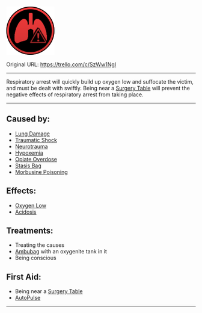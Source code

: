 ![tile003(1).png\|200](./Respiratory%20Arrest%20-%20Attachments/6718845db30472d958dd7a4b.png)

Original URL: https://trello.com/c/SzWw1NgI

---

Respiratory arrest will quickly build up oxygen low and suffocate the victim, and must be dealt with swiftly. Being near a [Surgery Table](../Items/Surgery%20Table.md) will prevent the negative effects of respiratory arrest from taking place.

---

## Caused by:

- [Lung Damage](Lung%20Damage.md)
- [Traumatic Shock](../Surgery/Traumatic%20Shock.md)
- [Neurotrauma](../Head_Brain/Neurotrauma.md)
- [Hypoxemia](../Blood/Hypoxemia.md)
- [Opiate Overdose](../Head_Brain/Opiate%20Overdose.md)
- [Stasis Bag](../Items/Stasis%20Bag.md)
- [Morbusine Poisoning](../Torso/Morbusine%20Poisoning.md)

## Effects:

- [Oxygen Low](Oxygen%20Low.md)
- [Acidosis](../Blood/Acidosis.md)

## Treatments:

- Treating the causes
- [Ambubag](../Items/Ambubag.md) with an oxygenite tank in it
- Being conscious

## First Aid:

- Being near a [Surgery Table](../Items/Surgery%20Table.md)
- [AutoPulse](../Items/AutoPulse.md)

---

